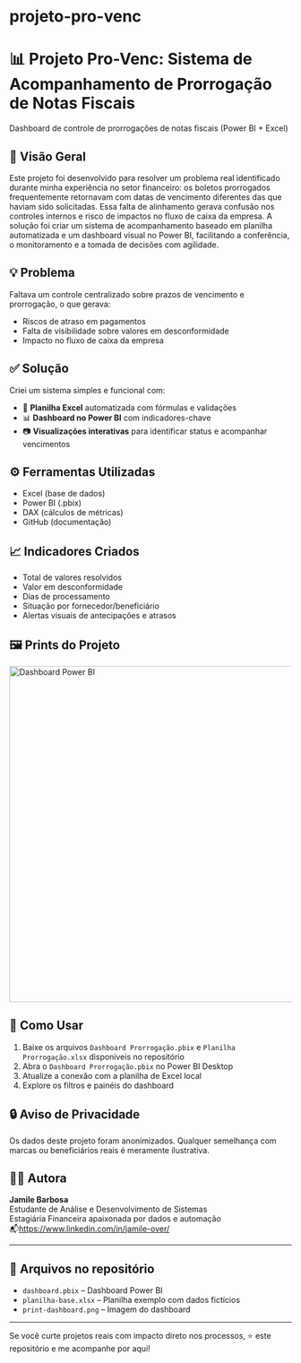 # projeto-pro-venc

# 📊 Projeto Pro-Venc: Sistema de Acompanhamento de Prorrogação de Notas Fiscais
Dashboard de controle de prorrogações de notas fiscais (Power BI + Excel)

## 🔎 Visão Geral
Este projeto foi desenvolvido para resolver um problema real identificado durante minha experiência no setor financeiro: os boletos prorrogados frequentemente retornavam com datas de vencimento diferentes das que haviam sido solicitadas. 
Essa falta de alinhamento gerava confusão nos controles internos e risco de impactos no fluxo de caixa da empresa. A solução foi criar um sistema de acompanhamento baseado em planilha automatizada e um dashboard visual no Power BI, facilitando a conferência, o monitoramento e a tomada de decisões com agilidade.

## 💡 Problema
Faltava um controle centralizado sobre prazos de vencimento e prorrogação, o que gerava:
- Riscos de atraso em pagamentos
- Falta de visibilidade sobre valores em desconformidade
- Impacto no fluxo de caixa da empresa

## ✅ Solução
Criei um sistema simples e funcional com:
- 📁 **Planilha Excel** automatizada com fórmulas e validações
- 📊 **Dashboard no Power BI** com indicadores-chave
- 📷 **Visualizações interativas** para identificar status e acompanhar vencimentos

## ⚙️ Ferramentas Utilizadas
- Excel (base de dados)
- Power BI (.pbix)
- DAX (cálculos de métricas)
- GitHub (documentação)

## 📈 Indicadores Criados
- Total de valores resolvidos
- Valor em desconformidade
- Dias de processamento
- Situação por fornecedor/beneficiário
- Alertas visuais de antecipações e atrasos

## 🖼️ Prints do Projeto
<img src="print-dashboard.png" width="600" alt="Dashboard Power BI"/>

## 🚀 Como Usar
1. Baixe os arquivos `Dashboard Prorrogação.pbix` e `Planilha Prorrogação.xlsx` disponíveis no repositório
2. Abra o `Dashboard Prorrogação.pbix` no Power BI Desktop
3. Atualize a conexão com a planilha de Excel local
4. Explore os filtros e painéis do dashboard

## 🔒 Aviso de Privacidade
Os dados deste projeto foram anonimizados. Qualquer semelhança com marcas ou beneficiários reais é meramente ilustrativa.

## 👩‍💻 Autora
  **Jamile Barbosa**  
Estudante de Análise e Desenvolvimento de Sistemas  
Estagiária Financeira apaixonada por dados e automação  
📬https://www.linkedin.com/in/jamile-over/

---

## 📎 Arquivos no repositório
- `dashboard.pbix` – Dashboard Power BI
- `planilha-base.xlsx` – Planilha exemplo com dados fictícios
- `print-dashboard.png` – Imagem do dashboard

---

Se você curte projetos reais com impacto direto nos processos, ⭐ este repositório e me acompanhe por aqui!
